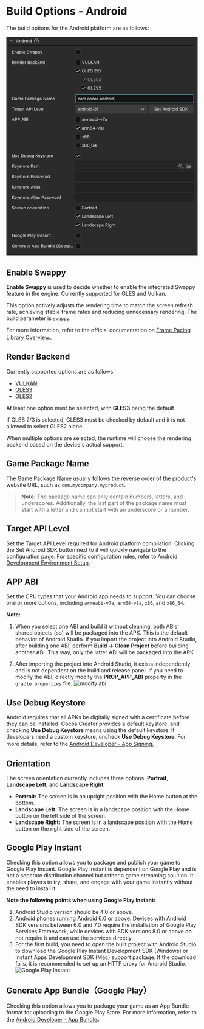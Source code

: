 # Build Options - Android

The build options for the Android platform are as follows:

![build-options-android.png](./images/build-options-android.png)

## Enable Swappy

**Enable Swappy** is used to decide whether to enable the integrated Swappy feature in the engine. Currently supported for GLES and Vulkan.

This option actively adjusts the rendering time to match the screen refresh rate, achieving stable frame rates and reducing unnecessary rendering. The build parameter is `swappy`.

For more information, refer to the official documentation on [Frame Pacing Library Overview](https://source.android.com/devices/graphics/frame-pacing)。

## Render Backend

Currently supported options are as follows:
- [VULKAN](https://www.vulkan.org/)
- [GLES3](https://www.khronos.org/registry/OpenGL-Refpages/es3/)
- [GLES2](https://www.khronos.org/registry/OpenGL-Refpages/es2.0/)

At least one option must be selected, with **GLES3** being the default.

If GLES 2/3 is selected, GLES3 must be checked by default and it is not allowed to select GLES2 alone.

When multiple options are selected, the runtime will choose the rendering backend based on the device's actual support.

## Game Package Name

The Game Package Name usually follows the reverse order of the product's website URL, such as `com.mycompany.myproduct`.

> **Note:** The package name can only contain numbers, letters, and underscores. Additionally, the last part of the package name must start with a letter and cannot start with an underscore or a number.

## Target API Level

Set the Target API Level required for Android platform compilation. Clicking the Set Android SDK button next to it will quickly navigate to the configuration page. For specific configuration rules, refer to [Android Development Environment Setup](./build-setup-evn-android.md).

## APP ABI

Set the CPU types that your Android app needs to support. You can choose one or more options, including `armeabi-v7a`, `arm64-v8a`, `x86`, and `x86_64`.

**Note:**

1. When you select one ABI and build it without cleaning, both ABIs' shared objects (so) will be packaged into the APK. This is the default behavior of Android Studio. If you import the project into Android Studio, after building one ABI, perform **Build -> Clean Project** before building another ABI. This way, only the latter ABI will be packaged into the APK

2. After importing the project into Android Studio, it exists independently and is not dependent on the build and release panel. If you need to modify the ABI, directly modify the **PROP_APP_ABI** property in the `gradle.properties` file.
![modify abi](../publish-native/modify_abi.png)

## Use Debug Keystore

Android requires that all APKs be digitally signed with a certificate before they can be installed. Cocos Creator provides a default keystore, and checking **Use Debug Keystore** means using the default keystore. If developers need a custom keystore, uncheck **Use Debug Keystore**. For more details, refer to the [Android Developer - App Signing](https://developer.android.google.cn/studio/publish/app-signing)。

## Orientation

The screen orientation currently includes three options: **Portrait**, **Landscape Left**, and **Landscape Right**.

- **Portrait:** The screen is in an upright position with the Home button at the bottom.
- **Landscape Left:** The screen is in a landscape position with the Home button on the left side of the screen.
- **Landscape Right:** The screen is in a landscape position with the Home button on the right side of the screen.

## Google Play Instant

Checking this option allows you to package and publish your game to Google Play Instant. Google Play Instant is dependent on Google Play and is not a separate distribution channel but rather a game streaming solution. It enables players to try, share, and engage with your game instantly without the need to install it.

**Note the following points when using Google Play Instant:**
1. Android Studio version should be 4.0 or above.
2. Android phones running Android 6.0 or above. Devices with Android SDK versions between 6.0 and 7.0 require the installation of Google Play Services Framework, while devices with SDK versions 8.0 or above do not require it and can use the services directly.
3. For the first build, you need to open the built project with Android Studio to download the Google Play Instant Development SDK (Windows) or Instant Apps Development SDK (Mac) support package. If the download fails, it is recommended to set up an HTTP proxy for Android Studio.
![Google Play Instant](../publish-native/sdk-android-instant.png)

## Generate App Bundle（Google Play）

Checking this option allows you to package your game as an App Bundle format for uploading to the Google Play Store. For more information, refer to the [Android Developer - App Bundle](https://developer.android.google.cn/guide/app-bundle/)。
